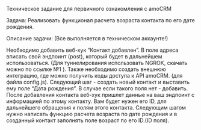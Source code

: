 Техническое задание для первичного ознакомления с amoCRM

Задача: Реализовать функционал расчета возраста контакта по его дате рождения.


Описание задачи: (Все выполняется в техническом аккаунте!)

Необходимо добавить веб-хук  “Контакт добавлен”.
В поле адреса вписать свой эндпоинт (post), который будет в дальнейшем использоваться. (Для туннелирования использовать NGROK, скачать можно по ссылке №1 ).
Также необходимо создать внешнюю интеграцию, где можно получить коды доступа к API amoCRM. (для файла config.js).
Следующий шаг - создать новый контакт и выставить ему поле “Дата рождения”. В случае если такого поля нет - добавить. После добавления контакта веб-хук пришлет данные на ваш эндпоинт с информацией по этому контакту. Вам будет нужен его ID, для дальнейшего обращения к полям этого контакта.
Следующим шагом нужно написать функцию расчета возраста по дате рождения и в созданный контакт заполнять поле возраст по его ID.(ID поля).
